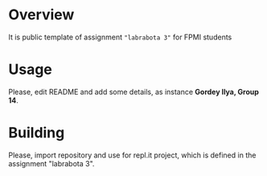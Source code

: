 # Overview

It is public template of assignment `"labrabota 3"` for FPMI students

# Usage

Please, edit README and add some details, as instance **Gordey Ilya, Group 14**.

# Building

Please, import repository and use for repl.it project, which is defined in the assignment "labrabota 3".
